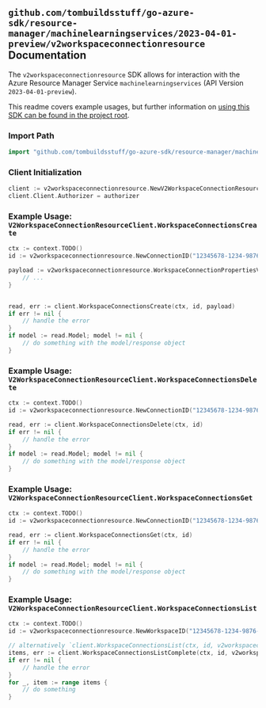 
## `github.com/tombuildsstuff/go-azure-sdk/resource-manager/machinelearningservices/2023-04-01-preview/v2workspaceconnectionresource` Documentation

The `v2workspaceconnectionresource` SDK allows for interaction with the Azure Resource Manager Service `machinelearningservices` (API Version `2023-04-01-preview`).

This readme covers example usages, but further information on [using this SDK can be found in the project root](https://github.com/tombuildsstuff/go-azure-sdk/tree/main/docs).

### Import Path

```go
import "github.com/tombuildsstuff/go-azure-sdk/resource-manager/machinelearningservices/2023-04-01-preview/v2workspaceconnectionresource"
```


### Client Initialization

```go
client := v2workspaceconnectionresource.NewV2WorkspaceConnectionResourceClientWithBaseURI("https://management.azure.com")
client.Client.Authorizer = authorizer
```


### Example Usage: `V2WorkspaceConnectionResourceClient.WorkspaceConnectionsCreate`

```go
ctx := context.TODO()
id := v2workspaceconnectionresource.NewConnectionID("12345678-1234-9876-4563-123456789012", "example-resource-group", "workspaceValue", "connectionValue")

payload := v2workspaceconnectionresource.WorkspaceConnectionPropertiesV2BasicResource{
	// ...
}


read, err := client.WorkspaceConnectionsCreate(ctx, id, payload)
if err != nil {
	// handle the error
}
if model := read.Model; model != nil {
	// do something with the model/response object
}
```


### Example Usage: `V2WorkspaceConnectionResourceClient.WorkspaceConnectionsDelete`

```go
ctx := context.TODO()
id := v2workspaceconnectionresource.NewConnectionID("12345678-1234-9876-4563-123456789012", "example-resource-group", "workspaceValue", "connectionValue")

read, err := client.WorkspaceConnectionsDelete(ctx, id)
if err != nil {
	// handle the error
}
if model := read.Model; model != nil {
	// do something with the model/response object
}
```


### Example Usage: `V2WorkspaceConnectionResourceClient.WorkspaceConnectionsGet`

```go
ctx := context.TODO()
id := v2workspaceconnectionresource.NewConnectionID("12345678-1234-9876-4563-123456789012", "example-resource-group", "workspaceValue", "connectionValue")

read, err := client.WorkspaceConnectionsGet(ctx, id)
if err != nil {
	// handle the error
}
if model := read.Model; model != nil {
	// do something with the model/response object
}
```


### Example Usage: `V2WorkspaceConnectionResourceClient.WorkspaceConnectionsList`

```go
ctx := context.TODO()
id := v2workspaceconnectionresource.NewWorkspaceID("12345678-1234-9876-4563-123456789012", "example-resource-group", "workspaceValue")

// alternatively `client.WorkspaceConnectionsList(ctx, id, v2workspaceconnectionresource.DefaultWorkspaceConnectionsListOperationOptions())` can be used to do batched pagination
items, err := client.WorkspaceConnectionsListComplete(ctx, id, v2workspaceconnectionresource.DefaultWorkspaceConnectionsListOperationOptions())
if err != nil {
	// handle the error
}
for _, item := range items {
	// do something
}
```
